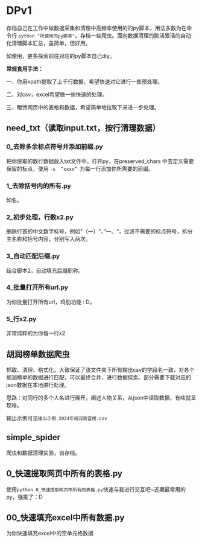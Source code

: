 # DPv1

存档自己在工作中做数据采集和清理中高频率使用的的py脚本，用法多数为在命令行 `python "所使用的py脚本"`。存档一些爬虫。面向数据清理的脏活累活的自动化清理脚本汇总，虽简单，但好用。

如使用，更多探索前往对应的py脚本自己diy。

**常规食用手法：**

一、你用xpath提取了上千行数据，希望快速对它进行一些预处理。

二、对csv，excel希望做一些快速的处理。

三、眼馋网页中的表格和数据，希望简单地拉取下来进一步处理。

## need_txt（读取input.txt，按行清理数据）

### 0_去除多余标点符号并添加前缀.py

把你提取的数行数据放入txt文件中。打开py，在preserved_chars 中去定义需要保留的标点，使用  `-s  “xxxx” `为每一行添加你所需要的前缀。

### 1_去除括号内的所有.py

如名。

### 2_初步处理，行数x2.py

删除行首的中文数字标号，例如"（一）"、”一、“，过滤不需要的标点符号，拆分主名称和括号内容，分别写入两次。

### 3_自动匹配后缀.py

结合脚本2，自动填充后缀职称。

### 4_批量打开所有url.py

为你批量打开所有url，鸡肋功能 : D。

### 5_行x2.py

非常纯粹的为你每一行x2

## 胡润榜单数据爬虫

抓取、清理、格式化。大致保证了该文件夹下所有输出csv的字段名一致，对各个胡润榜单的数据进行匹配，可以最终合并，进行数据探索。部分需要下载对应的json数据在本地进行处理。

思路：对同行的多个人名进行展开，阐述人物关系，从json中读取数据，有啥就呈现啥。

输出示例可见`输出示例_2024年胡润百富榜.csv`

## simple_spider

爬虫和数据清理实验，自存档。

## 0_快速提取网页中所有的表格.py

使用`python 0_快速提取网页中所有的表格.py`快速与我进行交互吧~近期最常用的py，强推了：D

## 00_快速填充excel中所有数据.py

为你快速填充excel中的空单元格数据











